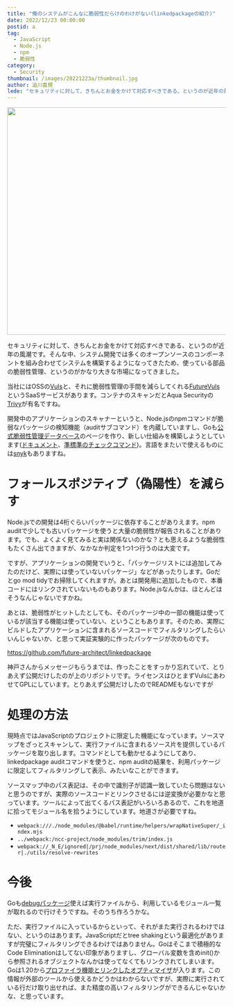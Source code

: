 ```yaml
---
title: "俺のシステムがこんなに脆弱性だらけのわけがない(linkedpackageの紹介)"
date: 2022/12/23 00:00:00
postid: a
tag:
  - JavaScript
  - Node.js
  - npm
  - 脆弱性
category:
  - Security
thumbnail: /images/20221223a/thumbnail.jpg
author: 澁川喜規
lede: "セキュリティに対して、きちんとお金をかけて対応すべきである、というのが近年の風潮です。そんな中、システム開発では多くのオープンソースのコンポーネントを組み合わせてシステムを構築するようになってきたため、使っている部品の脆弱性管理、というのがかなり大きな市場になってきました。当社にはOSSのVulsが有名ですね。"
---
```


<img src="/images/20221223a/top.jpg" alt="" width="842" height="523">

セキュリティに対して、きちんとお金をかけて対応すべきである、というのが近年の風潮です。そんな中、システム開発では多くのオープンソースのコンポーネントを組み合わせてシステムを構築するようになってきたため、使っている部品の脆弱性管理、というのがかなり大きな市場になってきました。

当社にはOSSの[Vuls](https://vuls.io/)と、それに脆弱性管理の手間を減らしてくれる[FutureVuls](https://vuls.biz/)というSaaSサービスがあります。コンテナのスキャンだとAqua Securityの[Trivy](https://trivy.dev/)が有名ですね。

開発中のアプリケーションのスキャナーというと、Node.jsのnpmコマンドが脆弱なパッケージの検知機能（auditサブコマンド）を内蔵していますし、Goも[公式脆弱性管理データベース](https://vuln.go.dev/)のページを作り、新しい仕組みを構築しようとしています([ドキュメント](https://go.dev/security/vuln/)、[準標準のチェックコマンド](https://pkg.go.dev/golang.org/x/vuln/cmd/govulncheck))。言語をまたいで使えるものには[snyk](https://snyk.io/)もありますね。

# フォールスポジティブ（偽陽性）を減らす

Node.jsでの開発は4桁ぐらいパッケージに依存することがありえます。npm auditで少しでも古いパッケージを使うと大量の脆弱性が報告されることがあります。でも、よくよく見てみると実は関係ないのかな？とも思えるような脆弱性もたくさん出てきますが、なかなか判定を1つ1つ行うのは大変です。

ですが、アプリケーションの開発でいうと、「パッケージリストには追加してみたのだけど、実際には使っていないパッケージ」などがあったりします。Goだとgo mod tidyでお掃除してくれますが。あとは開発用に追加したもので、本番コードにはリンクされていないものもあります。Node.jsなんかは、ほとんどはそうなんじゃないですかね。

あとは、脆弱性がヒットしたとしても、そのパッケージ中の一部の機能は使っているが該当する機能は使っていない、ということもあります。そのため、実際にビルドしたアプリケーションに含まれるソースコードでフィルタリングしたらいいんじゃないか、と思って実証実験的に作ったパッケージが次のものです。

https://github.com/future-architect/linkedpackage

神戸さんからメッセージもらうまでは、作ったことをすっかり忘れていて、とりあえず公開だけしたのが上のリポジトリです。ライセンスはひとまずVulsにあわせてGPLにしています。とりあえず公開だけしたのでREADMEもないですが

# 処理の方法

現時点ではJavaScriptのプロジェクトに限定した機能になっています。ソースマップをざっとスキャンして、実行ファイルに含まれるソース片を提供しているパッケージを取り出します。コマンドとしても動かせるようにしてあり、linkedpackage auditコマンドを使うと、npm auditの結果を、利用パッケージに限定してフィルタリングして表示、みたいなことができます。

ソースマップ中のパス表記は、その中で識別子が認識一致していたら問題はないと思うのですが、実際のソースコードとリンクさせるには逆変換が必要かなと思っています。ツールによって出てくるパス表記がいろいろあるので、これを地道に拾ってモジュール名を拾うようにしています。地道さが必要ですね。

* `webpack:///./node_modules/@babel/runtime/helpers/wrapNativeSuper/_index.mjs`
* `../webpack:/ncc-project/node_modules/trim/index.js`
* `webpack://_N_E/ignored|/prj/node_modules/next/dist/shared/lib/router|./utils/resolve-rewrites`

# 今後

Goも[debugパッケージ](https://pkg.go.dev/debug/buildinfo@go1.19.4#Read)使えば実行ファイルから、利用しているモジュール一覧が取れるので行けそうですね。そのうち作ろうかな。

ただ、実行ファイルに入っているからといって、それがまた実行されるわけではない、というのはあります。JavaScriptだとtree shakingという最適化がありますが完璧にフィルタリングできるわけではありません。Goはそこまで積極的なCode Eliminationはしてない印象がありますし、グローバル変数を含めinit()から参照されるオブジェクトなんかは使ってなくてもリンクされてしまいます。Goは1.20から[プロファイラ機能とリンクしたオプティマイザ](https://go.googlesource.com/proposal/+/master/design/55022-pgo.md)が入ります。この情報が外部のツールから使えるかどうかはわからないですが、実際に実行されている行だけ取り出せれば、また精度の高いフィルタリングができるんじゃないかな、と思っています。
